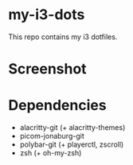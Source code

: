 # my-i3-dots

This repo contains my i3 dotfiles.

# Screenshot



# Dependencies

- alacritty-git (+ alacritty-themes)
- picom-jonaburg-git
- polybar-git (+ playerctl, zscroll)
- zsh (+ oh-my-zsh)
